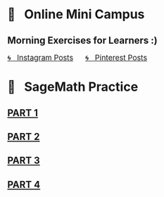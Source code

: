 
# &#x1F4D1; &nbsp; Online Mini Campus 
## Morning Exercises for Learners :)

<a href="https://www.instagram.com/olga.belitskaya/" style="font-size:120%;">&#x1F300; &nbsp; Instagram Posts</a> &nbsp; &nbsp; &nbsp; <a href="https://www.pinterest.ru/olga_belitskaya/code-style/" style="font-size:120%;">&#x1F300; &nbsp; Pinterest Posts</a>

# &#x1F4D1; &nbsp; SageMath Practice

## [PART 1](https://olgabelitskaya.github.io/sage.html)

## [PART 2](https://olgabelitskaya.github.io/sage2.html)

## [PART 3](https://olgabelitskaya.github.io/sage3.html)

## [PART 4](https://olgabelitskaya.github.io/sage4.html)
